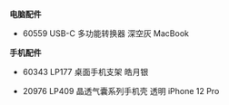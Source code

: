 **电脑配件**

- 60559 USB-C 多功能转换器 深空灰 MacBook


**手机配件**

- 60343 LP177 桌面手机支架 皓月银

- 20976 LP409 晶透气囊系列手机壳 透明 iPhone 12 Pro